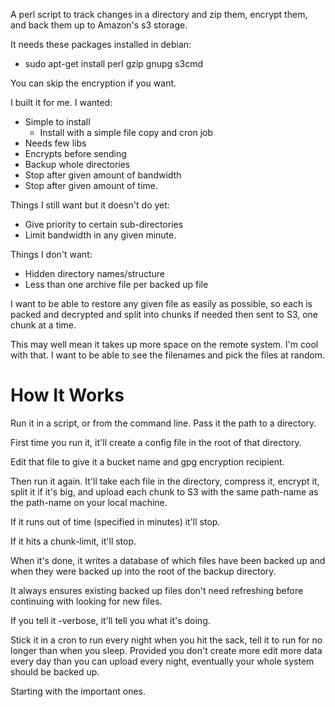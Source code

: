 A perl script to track changes in a directory
and zip them, encrypt them, and back them up to
Amazon's s3 storage.

It needs these packages installed in debian:

* sudo apt-get install perl gzip gnupg s3cmd 

You can skip the encryption if you want.

I built it for me. I wanted:
* Simple to install
  * Install with a simple file copy and cron job
* Needs few libs
* Encrypts before sending
* Backup whole directories
* Stop after given amount of bandwidth
* Stop after given amount of time.


Things I still want but it doesn't do yet:
* Give priority to certain sub-directories
* Limit bandwidth in any given minute.

Things I don't want:
* Hidden directory names/structure
* Less than one archive file per backed up file

I want to be able to restore any given file
as easily as possible, so each is packed and
decrypted and split into chunks if needed
then sent to S3, one chunk at a time.

This may well mean it takes up more space on
the remote system. I'm cool with that. I want
to be able to see the filenames and pick
the files at random.


How It Works
============
Run it in a script, or from the command line.
Pass it the path to a directory.

First time you run it, it'll create a config
file in the root of that directory.

Edit that file to give it a bucket name
and gpg encryption recipient.

Then run it again. It'll take each file in 
the directory, compress it, encrypt it, split
it if it's big, and upload each chunk to S3
with the same path-name as the path-name on
your local machine.

If it runs out of time (specified in minutes)
it'll stop.

If it hits a chunk-limit, it'll stop.

When it's done, it writes a database of
which files have been backed up and when
they were backed up into the root of the
backup directory.

It always ensures existing backed up files
don't need refreshing before continuing with
looking for new files.

If you tell it -verbose, it'll tell you what
it's doing.

Stick it in a cron to run every night when you
hit the sack, tell it to run for no longer than
when you sleep. Provided you don't create more
edit more data every day than you can upload
every night, eventually your whole system should
be backed up.

Starting with the important ones.

